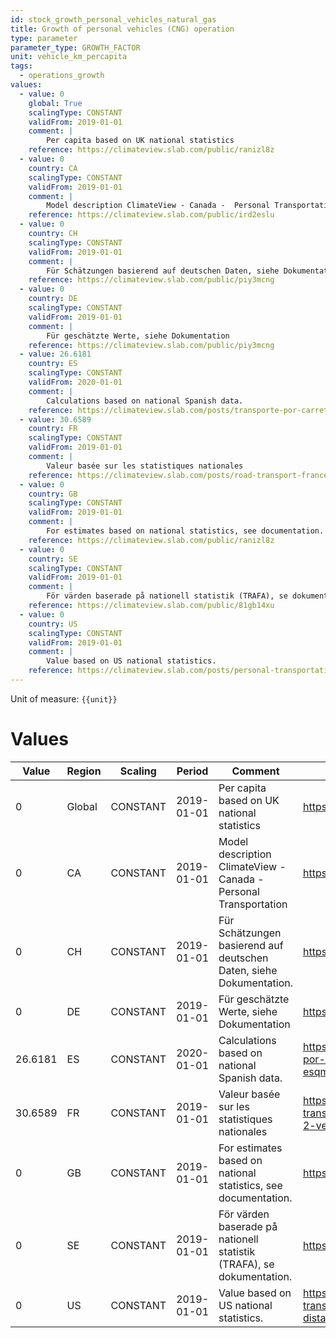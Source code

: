 ```yaml
---
id: stock_growth_personal_vehicles_natural_gas
title: Growth of personal vehicles (CNG) operation
type: parameter
parameter_type: GROWTH_FACTOR
unit: vehicle_km_percapita
tags:
  - operations_growth
values:
  - value: 0
    global: True
    scalingType: CONSTANT
    validFrom: 2019-01-01
    comment: |
        Per capita based on UK national statistics
    reference: https://climateview.slab.com/public/ranizl8z
  - value: 0
    country: CA
    scalingType: CONSTANT
    validFrom: 2019-01-01
    comment: |
        Model description ClimateView - Canada -  Personal Transportation
    reference: https://climateview.slab.com/public/ird2eslu
  - value: 0
    country: CH
    scalingType: CONSTANT
    validFrom: 2019-01-01
    comment: |
        Für Schätzungen basierend auf deutschen Daten, siehe Dokumentation.
    reference: https://climateview.slab.com/public/piy3mcng
  - value: 0
    country: DE
    scalingType: CONSTANT
    validFrom: 2019-01-01
    comment: |
        Für geschätzte Werte, siehe Dokumentation
    reference: https://climateview.slab.com/public/piy3mcng
  - value: 26.6181
    country: ES
    scalingType: CONSTANT
    validFrom: 2020-01-01
    comment: |
        Calculations based on national Spanish data.
    reference: https://climateview.slab.com/posts/transporte-por-carretera-road-transport-esqm8w27#h5v39-cars
  - value: 30.6589
    country: FR
    scalingType: CONSTANT
    validFrom: 2019-01-01
    comment: |
        Valeur basée sur les statistiques nationales
    reference: https://climateview.slab.com/posts/road-transport-france-eoxjg43o#h28f9-tableau-2-vehicules-personnels
  - value: 0
    country: GB
    scalingType: CONSTANT
    validFrom: 2019-01-01
    comment: |
        For estimates based on national statistics, see documentation.
    reference: https://climateview.slab.com/public/ranizl8z
  - value: 0
    country: SE
    scalingType: CONSTANT
    validFrom: 2019-01-01
    comment: |
        För värden baserade på nationell statistik (TRAFA), se dokumentation.
    reference: https://climateview.slab.com/public/81gb14xu
  - value: 0
    country: US
    scalingType: CONSTANT
    validFrom: 2019-01-01
    comment: |
        Value based on US national statistics.
    reference: https://climateview.slab.com/posts/personal-transportation-wtgg2hlu#hu3m2-table-2-distances-travelled-by-cars
---
```



Unit of measure: `{{unit}}`


# Values


| Value | Region | Scaling | Period | Comment | Reference |
|-------|--------|---------|--------|---------|-----------|
| 0 | Global | CONSTANT | 2019-01-01 | Per capita based on UK national statistics | https://climateview.slab.com/public/ranizl8z |
| 0 | CA | CONSTANT | 2019-01-01 | Model description ClimateView - Canada -  Personal Transportation | https://climateview.slab.com/public/ird2eslu |
| 0 | CH | CONSTANT | 2019-01-01 | Für Schätzungen basierend auf deutschen Daten, siehe Dokumentation. | https://climateview.slab.com/public/piy3mcng |
| 0 | DE | CONSTANT | 2019-01-01 | Für geschätzte Werte, siehe Dokumentation | https://climateview.slab.com/public/piy3mcng |
| 26.6181 | ES | CONSTANT | 2020-01-01 | Calculations based on national Spanish data. | https://climateview.slab.com/posts/transporte-por-carretera-road-transport-esqm8w27#h5v39-cars |
| 30.6589 | FR | CONSTANT | 2019-01-01 | Valeur basée sur les statistiques nationales | https://climateview.slab.com/posts/road-transport-france-eoxjg43o#h28f9-tableau-2-vehicules-personnels |
| 0 | GB | CONSTANT | 2019-01-01 | For estimates based on national statistics, see documentation. | https://climateview.slab.com/public/ranizl8z |
| 0 | SE | CONSTANT | 2019-01-01 | För värden baserade på nationell statistik (TRAFA), se dokumentation. | https://climateview.slab.com/public/81gb14xu |
| 0 | US | CONSTANT | 2019-01-01 | Value based on US national statistics. | https://climateview.slab.com/posts/personal-transportation-wtgg2hlu#hu3m2-table-2-distances-travelled-by-cars |


